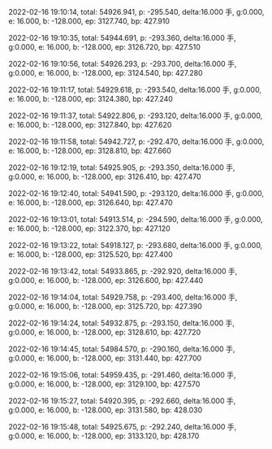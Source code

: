 2022-02-16 19:10:14, total: 54926.941, p: -295.540, delta:16.000 手, g:0.000, e: 16.000, b: -128.000, ep: 3127.740, bp: 427.910

2022-02-16 19:10:35, total: 54944.691, p: -293.360, delta:16.000 手, g:0.000, e: 16.000, b: -128.000, ep: 3126.720, bp: 427.510

2022-02-16 19:10:56, total: 54926.293, p: -293.700, delta:16.000 手, g:0.000, e: 16.000, b: -128.000, ep: 3124.540, bp: 427.280

2022-02-16 19:11:17, total: 54929.618, p: -293.540, delta:16.000 手, g:0.000, e: 16.000, b: -128.000, ep: 3124.380, bp: 427.240

2022-02-16 19:11:37, total: 54922.806, p: -293.120, delta:16.000 手, g:0.000, e: 16.000, b: -128.000, ep: 3127.840, bp: 427.620

2022-02-16 19:11:58, total: 54942.727, p: -292.470, delta:16.000 手, g:0.000, e: 16.000, b: -128.000, ep: 3128.810, bp: 427.660

2022-02-16 19:12:19, total: 54925.905, p: -293.350, delta:16.000 手, g:0.000, e: 16.000, b: -128.000, ep: 3126.410, bp: 427.470

2022-02-16 19:12:40, total: 54941.590, p: -293.120, delta:16.000 手, g:0.000, e: 16.000, b: -128.000, ep: 3126.640, bp: 427.470

2022-02-16 19:13:01, total: 54913.514, p: -294.590, delta:16.000 手, g:0.000, e: 16.000, b: -128.000, ep: 3122.370, bp: 427.120

2022-02-16 19:13:22, total: 54918.127, p: -293.680, delta:16.000 手, g:0.000, e: 16.000, b: -128.000, ep: 3125.520, bp: 427.400

2022-02-16 19:13:42, total: 54933.865, p: -292.920, delta:16.000 手, g:0.000, e: 16.000, b: -128.000, ep: 3126.600, bp: 427.440

2022-02-16 19:14:04, total: 54929.758, p: -293.400, delta:16.000 手, g:0.000, e: 16.000, b: -128.000, ep: 3125.720, bp: 427.390

2022-02-16 19:14:24, total: 54932.875, p: -293.150, delta:16.000 手, g:0.000, e: 16.000, b: -128.000, ep: 3128.610, bp: 427.720

2022-02-16 19:14:45, total: 54984.570, p: -290.160, delta:16.000 手, g:0.000, e: 16.000, b: -128.000, ep: 3131.440, bp: 427.700

2022-02-16 19:15:06, total: 54959.435, p: -291.460, delta:16.000 手, g:0.000, e: 16.000, b: -128.000, ep: 3129.100, bp: 427.570

2022-02-16 19:15:27, total: 54920.395, p: -292.660, delta:16.000 手, g:0.000, e: 16.000, b: -128.000, ep: 3131.580, bp: 428.030

2022-02-16 19:15:48, total: 54925.675, p: -292.240, delta:16.000 手, g:0.000, e: 16.000, b: -128.000, ep: 3133.120, bp: 428.170